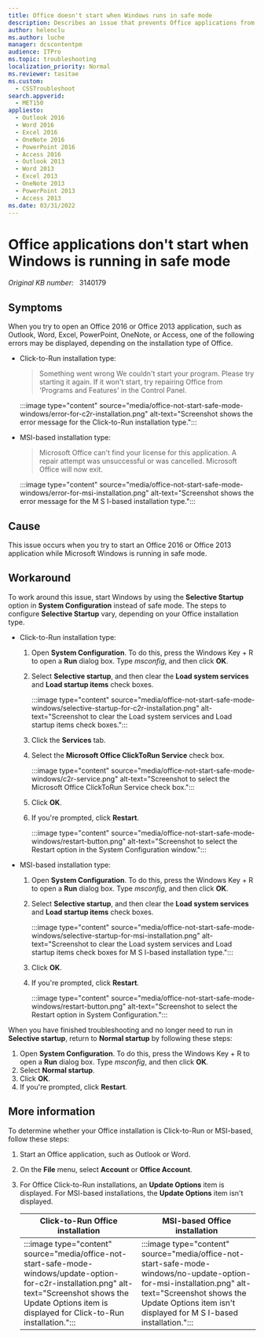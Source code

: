 ```yaml
---
title: Office doesn't start when Windows runs in safe mode
description: Describes an issue that prevents Office applications from starting and that triggers an error at startup when Windows is running in safe mode. Provides a workaround.
author: helenclu
ms.author: luche
manager: dcscontentpm
audience: ITPro
ms.topic: troubleshooting
localization_priority: Normal
ms.reviewer: tasitae
ms.custom: 
  - CSSTroubleshoot
search.appverid: 
  - MET150
appliesto: 
  - Outlook 2016
  - Word 2016
  - Excel 2016
  - OneNote 2016
  - PowerPoint 2016
  - Access 2016
  - Outlook 2013
  - Word 2013
  - Excel 2013
  - OneNote 2013
  - PowerPoint 2013
  - Access 2013
ms.date: 03/31/2022
---
```

# Office applications don't start when Windows is running in safe mode

_Original KB number:_ &nbsp; 3140179

## Symptoms

When you try to open an Office 2016 or Office 2013 application, such as Outlook, Word, Excel, PowerPoint, OneNote, or Access, one of the following errors may be displayed, depending on the installation type of Office.

- Click-to-Run installation type:

    > Something went wrong
    > We couldn't start your program. Please try starting it again.
    > If it won't start, try repairing Office from 'Programs and Features' in the Control Panel.

    :::image type="content" source="media/office-not-start-safe-mode-windows/error-for-c2r-installation.png" alt-text="Screenshot shows the error message for the Click-to-Run installation type.":::

- MSI-based installation type:

  > Microsoft Office can't find your license for this application. A repair attempt was unsuccessful or was cancelled. Microsoft Office will now exit.

  :::image type="content" source="media/office-not-start-safe-mode-windows/error-for-msi-installation.png" alt-text="Screenshot shows the error message for the M S I-based installation type.":::

## Cause

This issue occurs when you try to start an Office 2016 or Office 2013 application while Microsoft Windows is running in safe mode.

## Workaround

To work around this issue, start Windows by using the **Selective Startup** option in **System Configuration** instead of safe mode. The steps to configure **Selective Startup** vary, depending on your Office installation type.

- Click-to-Run installation type:

    1. Open **System Configuration**. To do this, press the Windows Key + R to open a **Run** dialog box. Type *msconfig*, and then click **OK**.
    2. Select **Selective startup**, and then clear the **Load system services** and **Load startup items** check boxes.

       :::image type="content" source="media/office-not-start-safe-mode-windows/selective-startup-for-c2r-installation.png" alt-text="Screenshot to clear the Load system services and Load startup items check boxes.":::

    3. Click the **Services** tab.
    4. Select the **Microsoft Office ClickToRun Service** check box.

       :::image type="content" source="media/office-not-start-safe-mode-windows/c2r-service.png" alt-text="Screenshot to select the Microsoft Office ClickToRun Service check box.":::

    5. Click **OK**.
    6. If you're prompted, click **Restart**.

       :::image type="content" source="media/office-not-start-safe-mode-windows/restart-button.png" alt-text="Screenshot to select the Restart option in the System Configuration window.":::

- MSI-based installation type:

    1. Open **System Configuration**. To do this, press the Windows Key + R to open a **Run** dialog box. Type *msconfig*, and then click **OK**.
    2. Select **Selective startup**, and then clear the **Load system services** and **Load startup items** check boxes.

       :::image type="content" source="media/office-not-start-safe-mode-windows/selective-startup-for-msi-installation.png" alt-text="Screenshot to clear the Load system services and Load startup items check boxes for M S I-based installation type.":::

    3. Click **OK**.
    4. If you're prompted, click **Restart**.

       :::image type="content" source="media/office-not-start-safe-mode-windows/restart-button.png" alt-text="Screenshot to select the Restart option in System Configuration.":::

When you have finished troubleshooting and no longer need to run in **Selective startup**, return to **Normal startup** by following these steps:

1. Open **System Configuration**. To do this, press the Windows Key + R to open a **Run** dialog box. Type *msconfig*, and then click **OK**.
2. Select **Normal startup**.
3. Click **OK**.
4. If you're prompted, click **Restart**.

## More information

To determine whether your Office installation is Click-to-Run or MSI-based, follow these steps:

1. Start an Office application, such as Outlook or Word.
2. On the **File** menu, select **Account** or **Office Account**.
3. For Office Click-to-Run installations, an **Update Options** item is displayed. For MSI-based installations, the **Update Options** item isn't displayed.

    | Click-to-Run Office installation| MSI-based Office installation |
    |---|---|
    |:::image type="content" source="media/office-not-start-safe-mode-windows/update-option-for-c2r-installation.png" alt-text="Screenshot shows the Update Options item is displayed for Click-to-Run installation.":::|:::image type="content" source="media/office-not-start-safe-mode-windows/no-update-option-for-msi-installation.png" alt-text="Screenshot shows the Update Options item isn't displayed for M S I-based installation.":::|
